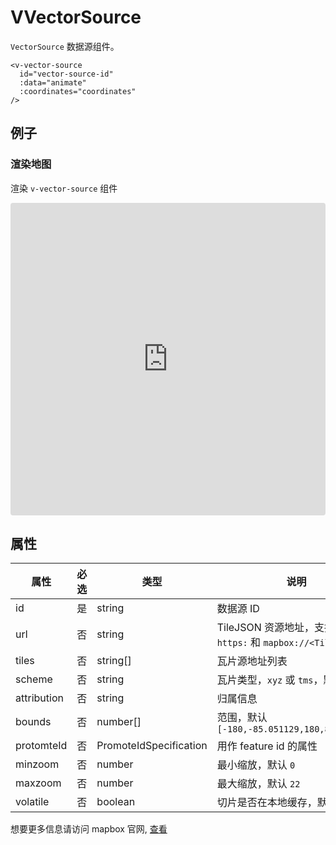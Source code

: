 # VVectorSource

`VectorSource` 数据源组件。

```
<v-vector-source
  id="vector-source-id"
  :data="animate"
  :coordinates="coordinates"
/>
```

## 例子

### 渲染地图

渲染 `v-vector-source` 组件

<iframe src="https://codesandbox.io/embed/vfilllayer-wiv9l7?fontsize=14&hidenavigation=1&module=%2Fsrc%2FApp.vue&theme=dark"
     style="width:100%; height:500px; border:0; border-radius: 4px; overflow:hidden;"
     title="vfilllayer"
     allow="accelerometer; ambient-light-sensor; camera; encrypted-media; vectorlocation; gyroscope; hid; microphone; midi; payment; usb; vr; xr-spatial-tracking"
     sandbox="allow-forms allow-modals allow-popups allow-presentation allow-same-origin allow-scripts"
   ></iframe>

## 属性

| 属性        | 必选 | 类型                   | 说明                                                                 |
| ----------- | ---- | ---------------------- | -------------------------------------------------------------------- |
| id          | 是   | string                 | 数据源 ID                                                            |
| url         | 否   | string                 | TileJSON 资源地址，支持 `http:`, `https:` 和 `mapbox://<Tileset ID>` |
| tiles       | 否   | string[]               | 瓦片源地址列表                                                       |
| scheme      | 否   | string                 | 瓦片类型，`xyz` 或 `tms`，默认 `xyz`                                 |
| attribution | 否   | string                 | 归属信息                                                             |
| bounds      | 否   | number[]               | 范围，默认 `[-180,-85.051129,180,85.051129]`                         |
| protomteId  | 否   | PromoteIdSpecification | 用作 feature id 的属性                                               |
| minzoom     | 否   | number                 | 最小缩放，默认 `0`                                                   |
| maxzoom     | 否   | number                 | 最大缩放，默认 `22`                                                  |
| volatile    | 否   | boolean                | 切片是否在本地缓存，默认 `false`                                     |

想要更多信息请访问 mapbox 官网, [查看](https://docs.mapbox.com/mapbox-gl-js/style-spec/sources/#vector)
